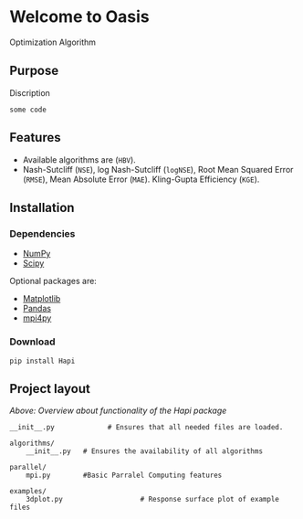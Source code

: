 # Welcome to Oasis 
Optimization Algorithm





## Purpose

Discription

```
some code
```


## Features


* Available algorithms are (`HBV`).
* Nash-Sutcliff (`NSE`), log Nash-Sutcliff (`logNSE`), Root Mean Squared Error (`RMSE`), Mean Absolute Error (`MAE`).
  Kling-Gupta Efficiency (`KGE`).



## Installation

### Dependencies

* [NumPy](http://www.numpy.org/ "Numpy")
* [Scipy](http://www.scipy.org/ "Scipy")

Optional packages are:

* [Matplotlib](http://matplotlib.org/ "Matplotlib")
* [Pandas](http://pandas.pydata.org/ "Pandas")
* [mpi4py](http://mpi4py.scipy.org/ "mpi4py")

### Download

	pip install Hapi


## Project layout



*Above: Overview about functionality of the Hapi package*


	
	__init__.py             # Ensures that all needed files are loaded.
	
    algorithms/
        __init__.py   # Ensures the availability of all algorithms
	
	parallel/
		mpi.py        #Basic Parralel Computing features 

	examples/
		3dplot.py                   # Response surface plot of example files

